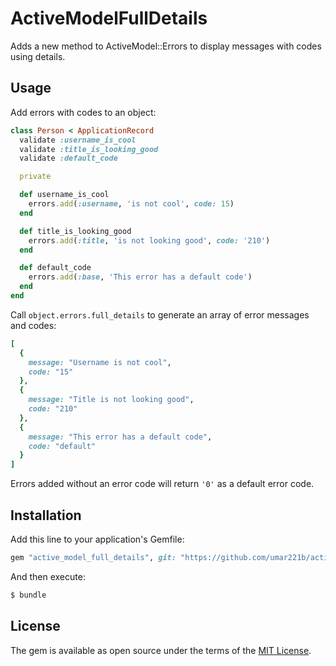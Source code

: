 # ActiveModelFullDetails
Adds a new method to ActiveModel::Errors to display messages with codes using details.

## Usage
Add errors with codes to an object:

```ruby
class Person < ApplicationRecord
  validate :username_is_cool
  validate :title_is_looking_good
  validate :default_code

  private

  def username_is_cool
    errors.add(:username, 'is not cool', code: 15)
  end

  def title_is_looking_good
    errors.add(:title, 'is not looking good', code: '210')
  end

  def default_code
    errors.add(:base, 'This error has a default code')
  end
end
```

Call `object.errors.full_details` to generate an array of error messages and codes:

```ruby
[
  {
    message: "Username is not cool",
    code: "15"
  },
  {
    message: "Title is not looking good",
    code: "210"
  },
  {
    message: "This error has a default code",
    code: "default"
  }
]
```

Errors added without an error code will return `'0'` as a default error code.

## Installation
Add this line to your application's Gemfile:

```ruby
gem "active_model_full_details", git: "https://github.com/umar221b/active_model_full_details.git"
```

And then execute:
```bash
$ bundle
```

## License
The gem is available as open source under the terms of the [MIT License](https://opensource.org/licenses/MIT).
